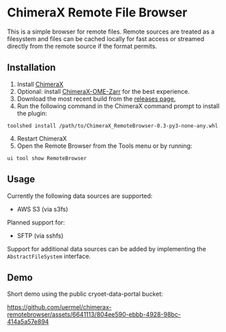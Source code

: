# ChimeraX Remote File Browser

This is a simple browser for remote files. Remote sources are treated as a filesystem and files
can be cached locally for fast access or streamed directly from the remote source if the format permits.

## Installation

1. Install [ChimeraX](https://www.cgl.ucsf.edu/chimerax/download.html)
2. Optional: install [ChimeraX-OME-Zarr](https://github.com/uermel/chimerax-ome-zarr) for the best experience.
3. Download the most recent build from the [releases page.](https://github.com/uermel/chimerax-remotebrowser/releases)
4. Run the following command in the ChimeraX command prompt to install the plugin:
```
toolshed install /path/to/ChimeraX_RemoteBrowser-0.3-py3-none-any.whl
```
4. Restart ChimeraX
5. Open the Remote Browser from the Tools menu or by running:
```
ui tool show RemoteBrowser
```

## Usage

Currently the following data sources are supported:
- AWS S3 (via s3fs)

Planned support for:
- SFTP (via sshfs)

Support for additional data sources can be added by implementing the `AbstractFileSystem` interface.

## Demo

Short demo using the public cryoet-data-portal bucket:

https://github.com/uermel/chimerax-remotebrowser/assets/6641113/804ee590-ebbb-4928-98bc-414a5a57e894



